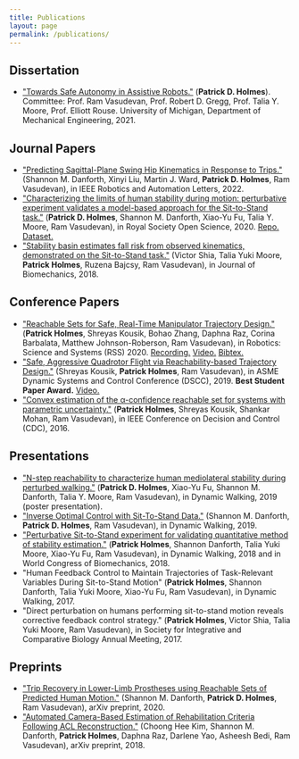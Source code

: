 ```yaml
---
title: Publications
layout: page
permalink: /publications/
---
```


## Dissertation
- ["Towards Safe Autonomy in Assistive Robots."](https://dx.doi.org/10.7302/2867) (**Patrick D. Holmes**). Committee: Prof. Ram Vasudevan, Prof. Robert D. Gregg, Prof. Talia Y. Moore, Prof. Elliott Rouse. University of Michigan, Department of Mechanical Engineering, 2021.

## Journal Papers
- ["Predicting Sagittal-Plane Swing Hip Kinematics in Response to Trips."](https://ieeexplore.ieee.org/abstract/document/9799740) (Shannon M. Danforth, Xinyi Liu, Martin J. Ward, **Patrick D. Holmes**, Ram Vasudevan), in IEEE Robotics and Automation Letters, 2022.
- ["Characterizing the limits of human stability during motion: perturbative experiment validates a model-based approach for the Sit-to-Stand task."](http://doi.org/10.1098/rsos.191410) (**Patrick D. Holmes**, Shannon M. Danforth, Xiao-Yu Fu, Talia Y. Moore, Ram Vasudevan), in Royal Society Open Science, 2020. [Repo.](https://github.com/pdholmes/STS_SB) [Dataset.](https://deepblue.lib.umich.edu/data/concern/data_sets/mw22v557c)
- ["Stability basin estimates fall risk from observed kinematics, demonstrated on the Sit-to-Stand task."](https://www.sciencedirect.com/science/article/pii/S0021929018301222) (Victor Shia, Talia Yuki Moore, **Patrick Holmes**, Ruzena Bajcsy, Ram Vasudevan), in Journal of Biomechanics, 2018.

## Conference Papers
- ["Reachable Sets for Safe, Real-Time Manipulator Trajectory Design."](https://arxiv.org/abs/1810.11087) (**Patrick Holmes**, Shreyas Kousik, Bohao Zhang, Daphna Raz, Corina Barbalata, Matthew Johnson-Roberson, Ram Vasudevan), in Robotics: Science and Systems (RSS) 2020. [Recording.](https://youtu.be/6tjnh1Yxr_Q) [Video.](https://youtu.be/ySnux2owlAA) [Bibtex.](/assets/bibtex/armtd_ref.txt)
- ["Safe, Aggressive Quadrotor Flight via Reachability-based Trajectory Design."](https://arxiv.org/abs/1904.05728) (Shreyas Kousik, **Patrick Holmes**, Ram Vasudevan), in ASME Dynamic Systems and Control Conference (DSCC), 2019. **Best Student Paper Award.** [Video.](https://youtu.be/1cldHVQK3Yw)
- ["Convex estimation of the α-confidence reachable set for systems with parametric uncertainty."](https://ieeexplore.ieee.org/abstract/document/7798890) (**Patrick Holmes**, Shreyas Kousik, Shankar Mohan, Ram Vasudevan), in IEEE Conference on Decision and Control (CDC), 2016.

## Presentations
- ["N-step reachability to characterize human mediolateral stability during perturbed walking."](/assets/pdf/DW2019_patrickHolmes_poster_final.pdf) (**Patrick D. Holmes**, Xiao-Yu Fu, Shannon M. Danforth, Talia Y. Moore, Ram Vasudevan), in Dynamic Walking, 2019 (poster presentation).
- ["Inverse Optimal Control with Sit-To-Stand Data."](https://par.nsf.gov/servlets/purl/10210974) (Shannon M. Danforth, **Patrick D. Holmes**, Ram Vasudevan), in Dynamic Walking, 2019.
- ["Perturbative Sit-to-Stand experiment for validating quantitative method of stability estimation."](https://www.youtube.com/watch?v=QGkmM5EE_dw&feature=youtu.be) (**Patrick Holmes**, Shannon Danforth, Talia Yuki Moore, Xiao-Yu Fu, Ram Vasudevan), in Dynamic Walking, 2018 and in World Congress of Biomechanics, 2018.
- "Human Feedback Control to Maintain Trajectories of Task-Relevant Variables During Sit-to-Stand Motion" (**Patrick Holmes**, Shannon Danforth, Talia Yuki Moore, Xiao-Yu Fu, Ram Vasudevan), in Dynamic Walking, 2017.
- "Direct perturbation on humans performing sit-to-stand motion reveals corrective feedback control strategy." (**Patrick Holmes**, Victor Shia, Talia Yuki Moore, Ram Vasudevan), in Society for Integrative and Comparative Biology Annual Meeting, 2017.

## Preprints
- ["Trip Recovery in Lower-Limb Prostheses using Reachable Sets of Predicted Human Motion."](https://arxiv.org/abs/2010.11228) (Shannon M. Danforth, **Patrick D. Holmes**, Ram Vasudevan), arXiv preprint, 2020.
- ["Automated Camera-Based Estimation of Rehabilitation Criteria Following ACL Reconstruction."](https://arxiv.org/abs/2002.01591) (Choong Hee Kim, Shannon M. Danforth, **Patrick Holmes**, Daphna Raz, Darlene Yao, Asheesh Bedi, Ram Vasudevan), arXiv preprint, 2018.

